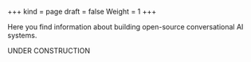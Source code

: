 +++
kind = page
draft = false
Weight = 1
+++

Here you find information about building open-source conversational AI systems.

UNDER CONSTRUCTION
